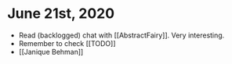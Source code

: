 # June 21st, 2020
- Read (backlogged) chat with [[AbstractFairy]]. Very interesting.
- Remember to check [[TODO]]
- [[Janique Behman]]
